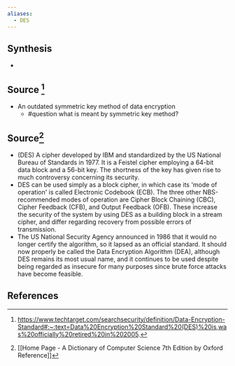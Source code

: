 ```yaml
---
aliases:
  - DES
---
```

## Synthesis
- 
## Source [^1]
- An outdated symmetric key method of data encryption
	- #question what is meant by symmetric key method?
## Source[^2]
- (DES) A cipher developed by IBM and standardized by the US National Bureau of Standards in 1977. It is a Feistel cipher employing a 64-bit data block and a 56-bit key. The shortness of the key has given rise to much controversy concerning its security.
- DES can be used simply as a block cipher, in which case its 'mode of operation' is called Electronic Codebook (ECB). The three other NBS-recommended modes of operation are Cipher Block Chaining (CBC), Cipher Feedback (CFB), and Output Feedback (OFB). These increase the security of the system by using DES as a building block in a stream cipher, and differ regarding recovery from possible errors of transmission.
- The US National Security Agency announced in 1986 that it would no longer certify the algorithm, so it lapsed as an official standard. It should now properly be called the Data Encryption Algorithm (DEA), although DES remains its most usual name, and it continues to be used despite being regarded as insecure for many purposes since brute force attacks have become feasible.
## References

[^1]: https://www.techtarget.com/searchsecurity/definition/Data-Encryption-Standard#:~:text=Data%20Encryption%20Standard%20(DES)%20is,was%20officially%20retired%20in%202005.
[^2]: [[Home Page - A Dictionary of Computer Science 7th Edition by Oxford Reference]]